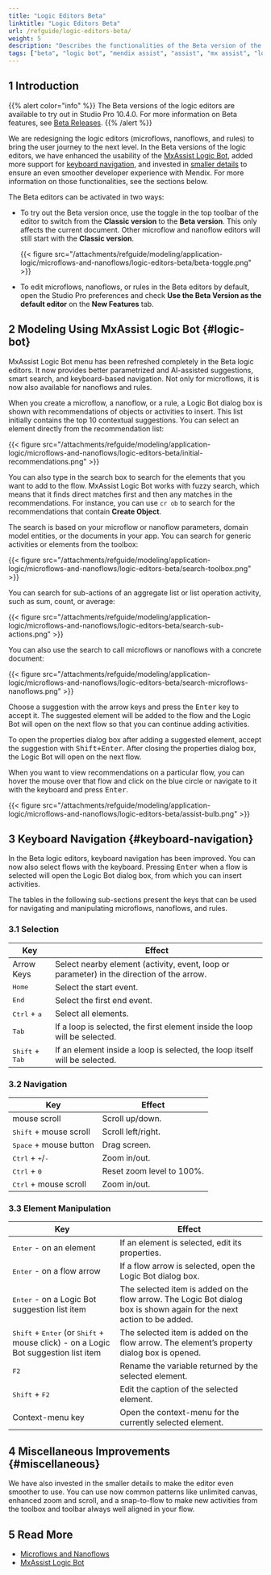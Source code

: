 ```yaml
---
title: "Logic Editors Beta"
linktitle: "Logic Editors Beta"
url: /refguide/logic-editors-beta/
weight: 5
description: "Describes the functionalities of the Beta version of the redesigned microflows, nanoflows, and rules editors."
tags: ["beta", "logic bot", "mendix assist", "assist", "mx assist", "logic", "logic editors", "microflow", "nanoflow", "keyboard navigation", "shortcut"]
---
```


## 1 Introduction

{{% alert color="info" %}}
The Beta versions of the logic editors are available to try out in Studio Pro 10.4.0. For more information on Beta features, see [Beta Releases](/releasenotes/beta-features/).
{{% /alert %}}

We are redesigning the logic editors (microflows, nanoflows, and rules) to bring the user journey to the next level. In the Beta versions of the logic editors, we have enhanced the usability of the [MxAssist Logic Bot](#logic-bot), added more support for [keyboard navigation](#keyboard-navigation), and invested in [smaller details](#miscellaneous) to ensure an even smoother developer experience with Mendix. For more information on those functionalities, see the sections below. 

The Beta editors can be activated in two ways:

* To try out the Beta version once, use the toggle in the top toolbar of the editor to switch from the **Classic version** to the **Beta version**. This only affects the current document. Other microflow and nanoflow editors will still start with the **Classic version**.

  {{< figure src="/attachments/refguide/modeling/application-logic/microflows-and-nanoflows/logic-editors-beta/beta-toggle.png" >}}

* To edit microflows, nanoflows, or rules in the Beta editors by default, open the Studio Pro preferences and check **Use the Beta Version as the default editor** on the **New Features** tab.

## 2 Modeling Using MxAssist Logic Bot {#logic-bot}

MxAssist Logic Bot menu has been refreshed completely in the Beta logic editors. It now provides better parametrized and AI-assisted suggestions, smart search, and keyboard-based navigation. Not only for microflows, it is now also available for nanoflows and rules.

When you create a microflow, a nanoflow, or a rule, a Logic Bot dialog box is shown with recommendations of objects or activities to insert. This list initially contains the top 10 contextual suggestions. You can select an element directly from the recommendation list:

{{< figure src="/attachments/refguide/modeling/application-logic/microflows-and-nanoflows/logic-editors-beta/initial-recommendations.png" >}}

You can also type in the search box to search for the elements that you want to add to the flow. MxAssist Logic Bot works with fuzzy search, which means that it finds direct matches first and then any matches in the recommendations. For instance, you can use `cr ob`  to search for the recommendations that contain **Create Object**.

The search is based on your microflow or nanoflow parameters, domain model entities, or the documents in your app. You can search for generic activities or elements from the toolbox:

{{< figure src="/attachments/refguide/modeling/application-logic/microflows-and-nanoflows/logic-editors-beta/search-toolbox.png" >}}

You can search for sub-actions of an aggregate list or list operation activity, such as sum, count, or average:

{{< figure src="/attachments/refguide/modeling/application-logic/microflows-and-nanoflows/logic-editors-beta/search-sub-actions.png" >}}

You can also use the search to call microflows or nanoflows with a concrete document:

{{< figure src="/attachments/refguide/modeling/application-logic/microflows-and-nanoflows/logic-editors-beta/search-microflows-nanoflows.png" >}}

Choose a suggestion with the arrow keys and press the <kbd>Enter</kbd> key to accept it. The suggested element will be added to the flow and the Logic Bot will open on the next flow so that you can continue adding activities.

To open the properties dialog box after adding a suggested element, accept the suggestion with <kbd>Shift+Enter</kbd>. After closing the properties dialog box, the Logic Bot will open on the next flow.

When you want to view recommendations on a particular flow, you can hover the mouse over that flow and click on the blue circle or navigate to it with the keyboard and press <kbd>Enter</kbd>.

{{< figure src="/attachments/refguide/modeling/application-logic/microflows-and-nanoflows/logic-editors-beta/assist-bulb.png" >}}

## 3 Keyboard Navigation {#keyboard-navigation}

In the Beta logic editors, keyboard navigation has been improved. You can now also select flows with the keyboard. Pressing <kbd>Enter</kbd> when a flow is selected will open the Logic Bot dialog box, from which you can insert activities.

The tables in the following sub-sections present the keys that can be used for navigating and manipulating microflows, nanoflows, and rules.

### 3.1 Selection

| Key | Effect |
| --- | --- |
| Arrow Keys | Select nearby element (activity, event, loop or parameter) in the direction of the arrow. |
| <kbd>Home</kbd> | Select the start event. |
| <kbd>End</kbd> | Select the first end event. |
| <kbd>Ctrl</kbd> + <kbd>a</kbd> | Select all elements. |
| <kbd>Tab</kbd> | If a loop is selected, the first element inside the loop will be selected. |
| <kbd>Shift</kbd> + <kbd>Tab</kbd> | If an element inside a loop is selected, the loop itself will be selected. |

### 3.2 Navigation

| Key | Effect |
| --- | --- |
| mouse scroll | Scroll up/down. |
| <kbd>Shift</kbd> + mouse scroll | Scroll left/right. |
| <kbd>Space</kbd> + mouse button | Drag screen.  |
| <kbd>Ctrl</kbd> + <kbd>+</kbd>/<kbd>-</kbd> | Zoom in/out.  |
| <kbd>Ctrl</kbd> + <kbd>0</kbd> | Reset zoom level to 100%. |
| <kbd>Ctrl</kbd> + mouse scroll | Zoom in/out. |

### 3.3 Element Manipulation

| Key | Effect |
| --- | --- |
| <kbd>Enter</kbd> - on an element | If an element is selected, edit its properties. |
| <kbd>Enter</kbd> - on a flow arrow | If a flow arrow is selected, open the Logic Bot dialog box. |
| <kbd>Enter</kbd> - on a Logic Bot suggestion list item | The selected item is added on the flow arrow. The Logic Bot dialog box is shown again for the next action to be added. |
| <kbd>Shift</kbd> + <kbd>Enter</kbd> (or <kbd>Shift</kbd> + mouse click) - on a Logic Bot suggestion list item| The selected item is added on the flow arrow. The element’s property dialog box is opened. |
| <kbd>F2</kbd> | Rename the variable returned by the selected element. |
| <kbd>Shift</kbd> + <kbd>F2</kbd> | Edit the caption of the selected element. |
| Context-menu key | Open the context-menu for the currently selected element. |

## 4 Miscellaneous Improvements {#miscellaneous}

We have also invested in the smaller details to make the editor even smoother to use. You can use now common patterns like unlimited canvas, enhanced zoom and scroll, and a snap-to-flow to make new activities from the toolbox and toolbar always well aligned in your flow.

## 5 Read More

* [Microflows and Nanoflows](/refguide/microflows-and-nanoflows/)
* [MxAssist Logic Bot](/refguide/mx-assist-logic-bot/)
